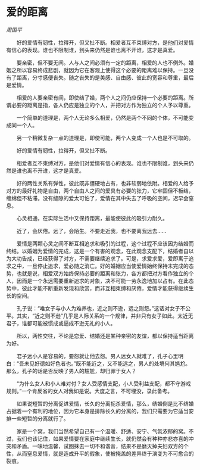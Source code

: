 # 爱的距离

*周国平*

　　好的爱情有韧性，拉得开，但又扯不断。相爱者互不束缚对方，是他们对爱情有信心的表现。谁也不限制谁，到头来仍然是谁也离不开谁，这才是真爱。

　　要亲密，但不要无间。人与人之间必须有一定的距离，相爱的人也不例外。婚姻之所以容易终成悲剧，就因为它在客观上使得这个必要的距离难以保持。一旦没有了距离，分寸感便丧失。随之丧失的是美感、自由感、彼此的宽容和尊重，最后是爱情。

　　相爱的人要亲密有间，即使结了婚，两个人之间仍应保持一个必要的距离。所谓必要的距离是指，各人仍应是独立的个人，并把对方作为独立的个人予以尊重。

　　一个简单的道理是，两个人无论多么相爱，仍然是两个不同的个体，不可能变成同一个人。

　　另一个稍微复杂一点的道理是，即使可能，两个人变成一个人也是不可取的。

　　好的爱情有韧性，拉得开，但又扯不断。

　　相爱者互不束缚对方，是他们对爱情有信心的表现。谁也不限制谁，到头来仍然是谁也离不开谁，这才是真爱。

　　好的两性关系有弹性，彼此既非僵硬地占有，也非软弱地依附。相爱的人给予对方的最好礼物是自由，两个自由人之间的爱具有必要的张力，它牢固但不板结，缠绵但不粘滞。没有缝隙的爱太可怕了，爱情在其中失去了呼吸的空间，迟早会窒息。

　　心灵相通，在实际生活中又保持距离，最能使彼此的吸引力耐久。

　　近了，会厌倦。远了，会陌生。不要走近我，也不要离我远去……

　　爱情是两颗心灵之间不断互相追求和吸引的过程，这个过程不应该因为结婚而终结。以婚姻为爱情的完成，这是一个有害的观念，在此观念支配下，结婚者自以为大功告成，已经获得了对方，不需要继续追求了。可是，求爱求爱，爱即寓于追求之中，一旦停止追求，爱必随之消亡。好的婚姻应当使爱情始终保持末完成的态势，也就是说，相爱双方始终保持必要的距离和张力，各方都把对方看作独立的个人，因而是一个永远需要重新追求的对象，决不可能一劳永逸地加以占有。在此态势中，彼此才能不断重新发现和欣赏，而非互相束缚和厌倦，爱情才能获得继续生长的空间。

　　孔子说：“唯女子与小人为难养也，近之则不逊，远之则怨。”这话对女子不公平。其实，“近之则不逊”几乎是人际关系的一个规律，并非只有女子如此。太近无君子，谁都可能被惯成或逼成不逊无礼的小人。

　　所以，两性交往，不论是恋爱、结婚还是某种亲密的友谊，都以保持适当距离为好。

　　君子远小人是容易的，要怨就让他去怨。男人远女人就难了，孔子心里明白：“吾未见好德如好色者也。”既不能近之，又不能远之，男人的处境何其尴尬。那么，孔子的话是否反映了男人的尴尬，却归罪于女人？

　　“为什么女人和小人难对付？女人受感情支配，小人受利益支配，都不守游戏规则。”一个肯反省的女人对我如是说。大度之言，不可埋没，录此备考。

　　如果说短暂的分离促进爱情，长久的分离扼杀爱情，那么，结婚倒是比不结婚占据着一个有利的地位，因为它本身是排除长久的分离的，我们只需要为它适当安排一些短暂的分离就行了。

　　家是一个窝，我们当然希望自己有一个温暖、舒适、安宁、气氛浓郁的窝。不过，我们也该记住，如果爱情要在家庭中继续生长，就仍然会有种种亦悲亦喜的冲突和矛盾。一味地温馨，试图抹去一切不和谐音，结果不是磨灭掉夫妇双方的个性，从而窒息爱情，就是造成升平的假象，使被掩盖的差异终于演变为不可愈合的裂痕。